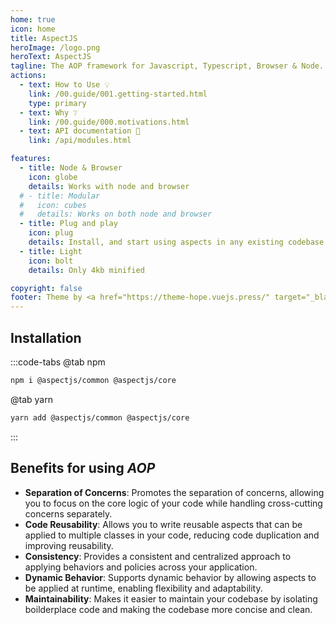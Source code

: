 ```yaml
---
home: true
icon: home
title: AspectJS
heroImage: /logo.png
heroText: AspectJS
tagline: The AOP framework for Javascript, Typescript, Browser & Node.
actions:
  - text: How to Use 💡
    link: /00.guide/001.getting-started.html
    type: primary
  - text: Why ❔
    link: /00.guide/000.motivations.html
  - text: API documentation 📑
    link: /api/modules.html

features:
  - title: Node & Browser
    icon: globe
    details: Works with node and browser
  # - title: Modular
  #   icon: cubes
  #   details: Works on both node and browser
  - title: Plug and play
    icon: plug
    details: Install, and start using aspects in any existing codebase
  - title: Light
    icon: bolt
    details: Only 4kb minified

copyright: false
footer: Theme by <a href="https://theme-hope.vuejs.press/" target="_blank">VuePress Theme Hope</a> | MIT Licensed
---
```


## <i class="fa fa-file-download"></i> Installation

:::code-tabs
@tab npm

```bash
npm i @aspectjs/common @aspectjs/core
```

@tab yarn

```bash
yarn add @aspectjs/common @aspectjs/core
```

:::

## <i class="fa fa-plus"></i> Benefits for using _AOP_

- **Separation of Concerns**: Promotes the separation of concerns, allowing you to focus on the core logic of your code while handling cross-cutting concerns separately.
- **Code Reusability**: Allows you to write reusable aspects that can be applied to multiple classes in your code, reducing code duplication and improving reusability.
- **Consistency**: Provides a consistent and centralized approach to applying behaviors and policies across your application.
- **Dynamic Behavior**: Supports dynamic behavior by allowing aspects to be applied at runtime, enabling flexibility and adaptability.
- **Maintainability**: Makes it easier to maintain your codebase by isolating boilderplace code and making the codebase more concise and clean.

